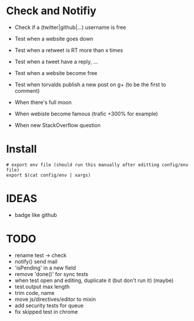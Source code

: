 # Check and Notifiy

- Check if a (twitter|github|...) username is free
- Test when a website goes down

- Test when a retweet is RT more than x times
- Test when a tweet have a reply, ...

- Test when a website become free
- Test when torvalds publish a new post on g+ (to be the first to comment)

- When there's full moon
- When webiste become famous (trafic +300% for example)

- When new StackOverflow question

# Install

```
# export env file (should run this manually after editting config/env file)
export $(cat config/env | xargs)
```

# IDEAS

- badge like github

# TODO

- rename test -> check
- notify() send mail
- 'isPending' in a new field
- remove 'done()' for sync tests
- when test open and editing, duplicate it (but don't run it) (maybe)
- test.output max length
- trim code, name
- move js/directives/editor to mixin
- add security tests for queue
- fix skipped test in chrome
